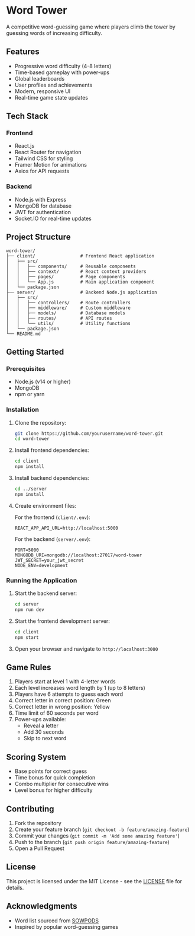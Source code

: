 # Word Tower

A competitive word-guessing game where players climb the tower by guessing words of increasing difficulty.

## Features

- Progressive word difficulty (4-8 letters)
- Time-based gameplay with power-ups
- Global leaderboards
- User profiles and achievements
- Modern, responsive UI
- Real-time game state updates

## Tech Stack

### Frontend
- React.js
- React Router for navigation
- Tailwind CSS for styling
- Framer Motion for animations
- Axios for API requests

### Backend
- Node.js with Express
- MongoDB for database
- JWT for authentication
- Socket.IO for real-time updates

## Project Structure

```
word-tower/
├── client/                 # Frontend React application
│   ├── src/
│   │   ├── components/     # Reusable components
│   │   ├── context/        # React context providers
│   │   ├── pages/          # Page components
│   │   └── App.js          # Main application component
│   └── package.json
├── server/                 # Backend Node.js application
│   ├── src/
│   │   ├── controllers/    # Route controllers
│   │   ├── middleware/     # Custom middleware
│   │   ├── models/         # Database models
│   │   ├── routes/         # API routes
│   │   └── utils/          # Utility functions
│   └── package.json
└── README.md
```

## Getting Started

### Prerequisites

- Node.js (v14 or higher)
- MongoDB
- npm or yarn

### Installation

1. Clone the repository:
   ```bash
   git clone https://github.com/yourusername/word-tower.git
   cd word-tower
   ```

2. Install frontend dependencies:
   ```bash
   cd client
   npm install
   ```

3. Install backend dependencies:
   ```bash
   cd ../server
   npm install
   ```

4. Create environment files:

   For the frontend (`client/.env`):
   ```
   REACT_APP_API_URL=http://localhost:5000
   ```

   For the backend (`server/.env`):
   ```
   PORT=5000
   MONGODB_URI=mongodb://localhost:27017/word-tower
   JWT_SECRET=your_jwt_secret
   NODE_ENV=development
   ```

### Running the Application

1. Start the backend server:
   ```bash
   cd server
   npm run dev
   ```

2. Start the frontend development server:
   ```bash
   cd client
   npm start
   ```

3. Open your browser and navigate to `http://localhost:3000`

## Game Rules

1. Players start at level 1 with 4-letter words
2. Each level increases word length by 1 (up to 8 letters)
3. Players have 6 attempts to guess each word
4. Correct letter in correct position: Green
5. Correct letter in wrong position: Yellow
6. Time limit of 60 seconds per word
7. Power-ups available:
   - Reveal a letter
   - Add 30 seconds
   - Skip to next word

## Scoring System

- Base points for correct guess
- Time bonus for quick completion
- Combo multiplier for consecutive wins
- Level bonus for higher difficulty

## Contributing

1. Fork the repository
2. Create your feature branch (`git checkout -b feature/amazing-feature`)
3. Commit your changes (`git commit -m 'Add some amazing feature'`)
4. Push to the branch (`git push origin feature/amazing-feature`)
5. Open a Pull Request

## License

This project is licensed under the MIT License - see the [LICENSE](LICENSE) file for details.

## Acknowledgments

- Word list sourced from [SOWPODS](https://www.wordgamedictionary.com/sowpods/)
- Inspired by popular word-guessing games